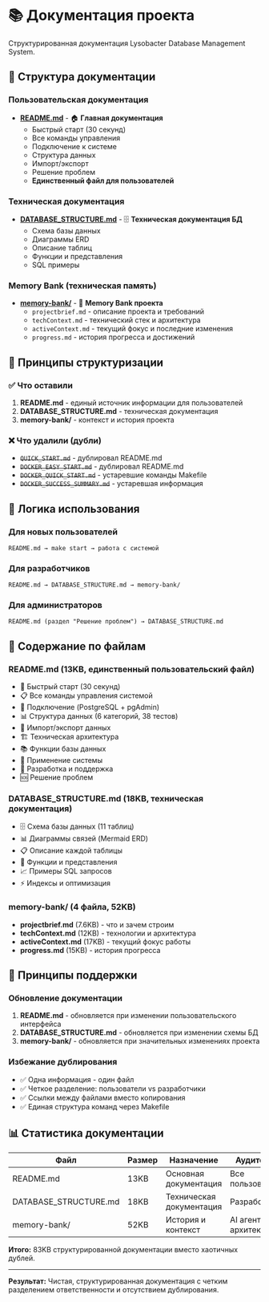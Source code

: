 # 📚 Документация проекта

Структурированная документация Lysobacter Database Management System.

## 📁 Структура документации

### Пользовательская документация
- **[README.md](README.md)** - 🏠 **Главная документация**
  - Быстрый старт (30 секунд)
  - Все команды управления
  - Подключение к системе
  - Структура данных
  - Импорт/экспорт
  - Решение проблем
  - **Единственный файл для пользователей**

### Техническая документация
- **[DATABASE_STRUCTURE.md](DATABASE_STRUCTURE.md)** - 🗄️ **Техническая документация БД**
  - Схема базы данных
  - Диаграммы ERD
  - Описание таблиц
  - Функции и представления
  - SQL примеры

### Memory Bank (техническая память)
- **[memory-bank/](memory-bank/)** - 🧠 **Memory Bank проекта**
  - `projectbrief.md` - описание проекта и требований
  - `techContext.md` - технический стек и архитектура
  - `activeContext.md` - текущий фокус и последние изменения
  - `progress.md` - история прогресса и достижений

## 🎯 Принципы структуризации

### ✅ Что оставили
1. **README.md** - единый источник информации для пользователей
2. **DATABASE_STRUCTURE.md** - техническая документация
3. **memory-bank/** - контекст и история проекта

### ❌ Что удалили (дубли)
- ~~`QUICK_START.md`~~ - дублировал README.md
- ~~`DOCKER_EASY_START.md`~~ - дублировал README.md  
- ~~`DOCKER_QUICK_START.md`~~ - устаревшие команды Makefile
- ~~`DOCKER_SUCCESS_SUMMARY.md`~~ - устаревшая информация

## 🎯 Логика использования

### Для новых пользователей
```
README.md → make start → работа с системой
```

### Для разработчиков
```
README.md → DATABASE_STRUCTURE.md → memory-bank/
```

### Для администраторов
```
README.md (раздел "Решение проблем") → DATABASE_STRUCTURE.md
```

## 📖 Содержание по файлам

### README.md (13KB, единственный пользовательский файл)
- 🚀 Быстрый старт (30 секунд)
- 📋 Все команды управления системой
- 🔗 Подключение (PostgreSQL + pgAdmin)
- 📊 Структура данных (6 категорий, 38 тестов)
- 🔧 Импорт/экспорт данных
- 🏗️ Техническая архитектура
- 📚 Функции базы данных  
- 🎯 Применение системы
- 🔧 Разработка и поддержка
- 🆘 Решение проблем

### DATABASE_STRUCTURE.md (18KB, техническая документация)
- 🗄️ Схема базы данных (11 таблиц)
- 📊 Диаграммы связей (Mermaid ERD)
- 📋 Описание каждой таблицы
- 🔧 Функции и представления
- 📈 Примеры SQL запросов
- ⚡ Индексы и оптимизация

### memory-bank/ (4 файла, 52KB)
- **projectbrief.md** (7.6KB) - что и зачем строим
- **techContext.md** (12KB) - технологии и архитектура
- **activeContext.md** (17KB) - текущий фокус работы
- **progress.md** (15KB) - история прогресса

## 🔄 Принципы поддержки

### Обновление документации
1. **README.md** - обновляется при изменении пользовательского интерфейса
2. **DATABASE_STRUCTURE.md** - обновляется при изменении схемы БД
3. **memory-bank/** - обновляется при значительных изменениях проекта

### Избежание дублирования
- ✅ Одна информация - один файл
- ✅ Четкое разделение: пользователи vs разработчики
- ✅ Ссылки между файлами вместо копирования
- ✅ Единая структура команд через Makefile

## 📊 Статистика документации

| Файл | Размер | Назначение | Аудитория |
|------|--------|------------|-----------|
| README.md | 13KB | Основная документация | Все пользователи |
| DATABASE_STRUCTURE.md | 18KB | Техническая документация | Разработчики |
| memory-bank/ | 52KB | История и контекст | AI агент, архитекторы |

**Итого:** 83KB структурированной документации вместо хаотичных дублей.

---

**Результат:** Чистая, структурированная документация с четким разделением ответственности и отсутствием дублирования. 